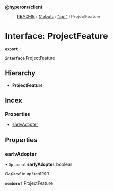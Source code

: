 **@hyperone/client**

> [README](../README.md) / [Globals](../globals.md) / ["api"](../modules/_api_.md) / ProjectFeature

# Interface: ProjectFeature

**`export`** 

**`interface`** ProjectFeature

## Hierarchy

* **ProjectFeature**

## Index

### Properties

* [earlyAdopter](_api_.projectfeature.md#earlyadopter)

## Properties

### earlyAdopter

• `Optional` **earlyAdopter**: boolean

*Defined in api.ts:5389*

**`memberof`** ProjectFeature
